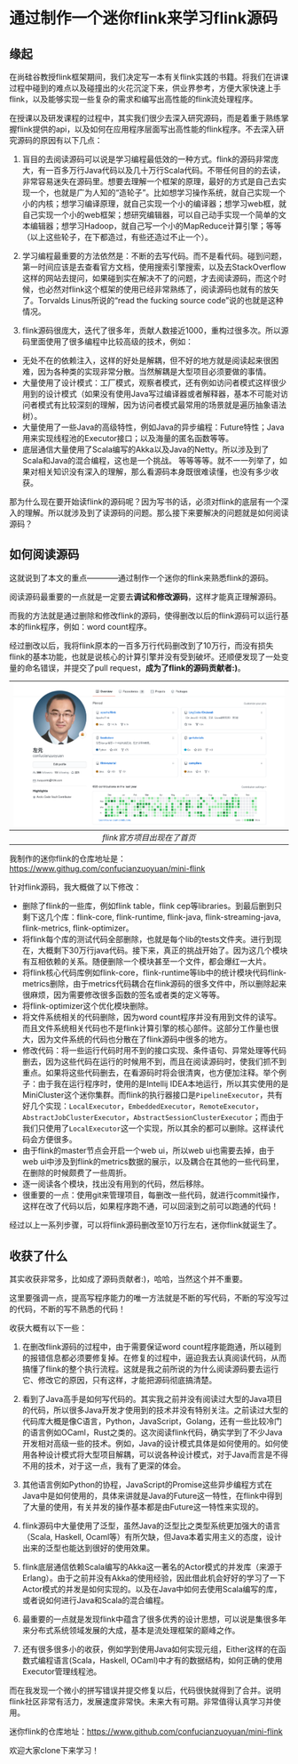 # 通过制作一个迷你flink来学习flink源码

## 缘起

在尚硅谷教授flink框架期间，我们决定写一本有关flink实践的书籍。将我们在讲课过程中碰到的难点以及碰撞出的火花沉淀下来，供业界参考，方便大家快速上手flink，以及能够实现一些复杂的需求和编写出高性能的flink流处理程序。

在授课以及研发课程的过程中，其实我们很少去深入研究源码，而是着重于熟练掌握flink提供的api，以及如何在应用程序层面写出高性能的flink程序。不去深入研究源码的原因有以下几点：

1. 盲目的去阅读源码可以说是学习编程最低效的一种方式。flink的源码非常庞大，有一百多万行Java代码以及几十万行Scala代码。不带任何目的的去读，非常容易迷失在源码里。想要去理解一个框架的原理，最好的方式是自己去实现一个，也就是广为人知的“造轮子”。比如想学习操作系统，就自己实现一个小的内核；想学习编译原理，就自己实现一个小的编译器；想学习web框，就自己实现一个小的web框架；想研究编辑器，可以自己动手实现一个简单的文本编辑器；想学习Hadoop，就自己写一个小的MapReduce计算引擎；等等（以上这些轮子，在下都造过，有些还造过不止一个）。

2. 学习编程最重要的方法依然是：不断的去写代码。而不是看代码。碰到问题，第一时间应该是去查看官方文档，使用搜索引擎搜索，以及去StackOverflow这样的网站去提问，如果碰到实在解决不了的问题，才去阅读源码，而这个时候，也必然对flink这个框架的使用已经非常熟练了，阅读源码也就有的放矢了。Torvalds Linus所说的“read the fucking source code”说的也就是这种情况。

3. flink源码很庞大，迭代了很多年，贡献人数接近1000，重构过很多次。所以源码里面使用了很多编程中比较高级的技术，例如：
  * 无处不在的依赖注入，这样的好处是解耦，但不好的地方就是阅读起来很困难，因为各种类的实现非常分散。当然解耦是大型项目必须要做的事情。
  * 大量使用了设计模式：工厂模式，观察者模式，还有例如访问者模式这样很少用到的设计模式（如果没有使用Java写过编译器或者解释器，基本不可能对访问者模式有比较深刻的理解，因为访问者模式最常用的场景就是遍历抽象语法树）。
  * 大量使用了一些Java的高级特性，例如Java的异步编程：Future特性；Java用来实现线程池的Executor接口；以及海量的匿名函数等等。
  * 底层通信大量使用了Scala编写的Akka以及Java的Netty。所以涉及到了Scala和Java的混合编程，这也是一个挑战。
  等等等等。就不一一列举了，如果对相关知识没有深入的理解，那么看源码本身既很难读懂，也没有多少收获。
  
那为什么现在要开始读flink的源码呢？因为写书的话，必须对flink的底层有一个深入的理解。所以就涉及到了读源码的问题。那么接下来要解决的问题就是如何阅读源码？

## 如何阅读源码

这就说到了本文的重点————通过制作一个迷你的flink来熟悉flink的源码。

阅读源码最重要的一点就是一定要去**调试和修改源码**，这样才能真正理解源码。

而我的方法就是通过删除和修改flink的源码，使得删改以后的flink源码可以运行基本的flink程序，例如：word count程序。

经过删改以后，我将flink原本的一百多万行代码删改到了10万行，而没有损失flink的基本功能，也就是说核心的计算引擎并没有受到破坏。还顺便发现了一处变量的命名错误，并提交了pull request，**成为了flink的源码贡献者:)**。

| ![image1.png](./image/image1.png) |
| :--:                              |
| *flink官方项目出现在了首页*       |

我制作的迷你flink的仓库地址是：https://www.githug.com/confucianzuoyuan/mini-flink

针对flink源码，我大概做了以下修改：

* 删除了flink的一些库，例如flink table，flink cep等libraries。到最后删到只剩下这几个库：flink-core, flink-runtime, flink-java, flink-streaming-java, flink-metrics, flink-optimizer。
* 将flink每个库的测试代码全部删除，也就是每个lib的tests文件夹。进行到现在，大概剩下30万行java代码。接下来，真正的挑战开始了。因为这几个模块有互相依赖的关系。随便删除一个模块甚至一个文件，都会爆红一大片。
* 将flink核心代码库例如flink-core，flink-runtime等lib中的统计模块代码flink-metrics删除，由于metrics代码耦合在flink源码的很多文件中，所以删除起来很麻烦，因为需要修改很多函数的签名或者类的定义等等。
* 将flink-optimizer这个优化模块删除。
* 将文件系统相关的代码删除，因为word count程序并没有用到文件的读写。而且文件系统相关代码也不是flink计算引擎的核心部件。这部分工作量也很大，因为文件系统的代码也分散在了flink源码中很多的地方。
* 修改代码：将一些运行代码时用不到的接口实现、条件语句、异常处理等代码删去，因为这些代码在运行的时候用不到，而且在阅读源码时，使我们抓不到重点。如果将这些代码删去，在看源码时将会很清爽，也方便加注释。举个例子：由于我在运行程序时，使用的是Intellij IDEA本地运行，所以其实使用的是MiniCluster这个迷你集群。而flink的执行器接口是`PipelineExecutor`，共有好几个实现：`LocalExecutor`，`EmbeddedExecutor`，`RemoteExecutor`，`AbstractJobClusterExecutor`，`AbstractSessionClusterExecutor`；而由于我们只使用了`LocalExecutor`这一个实现，所以其余的都可以删除。这样读代码会方便很多。
* 由于flink的master节点会开启一个web ui，所以web ui也需要去掉，由于web ui中涉及到flink的metrics数据的展示，以及耦合在其他的一些代码里，在删除的时候颇费了一些周折。
* 逐一阅读各个模块，找出没有用到的代码，然后移除。
* 很重要的一点：使用git来管理项目，每删改一些代码，就进行commit操作，这样在改了代码以后，如果程序跑不通，可以回滚到之前可以跑通的代码！

经过以上一系列步骤，可以将flink源码删改至10万行左右，迷你flink就诞生了。

## 收获了什么

其实收获非常多，比如成了源码贡献者:)，哈哈，当然这个并不重要。

这里要强调一点，提高写程序能力的唯一方法就是不断的写代码，不断的写没写过的代码，不断的写不熟悉的代码！

收获大概有以下一些：

1. 在删改flink源码的过程中，由于需要保证word count程序能跑通，所以碰到的报错信息都必须要修复掉。在修复的过程中，逼迫我去认真阅读代码，从而搞懂了flink的整个执行流程。这就是我之前所说的为什么阅读源码要去运行它、修改它的原因，只有这样，才能把源码彻底搞清楚。

2. 看到了Java高手是如何写代码的。其实我之前并没有阅读过大型的Java项目的代码，所以很多Java开发才使用到的技术并没有特别关注。之前读过大型的代码库大概是像C语言，Python，JavaScript，Golang，还有一些比较冷门的语言例如OCaml，Rust之类的。这次阅读flink代码，确实学到了不少Java开发相对高级一些的技术。例如，Java的设计模式具体是如何使用的。如何使用各种设计模式将大型项目解耦，可以说各种设计模式，对于Java而言是不得不用的技术，对于这一点，我有了更深的体会。

3. 其他语言例如Python的协程，JavaScript的Promise这些异步编程方式在Java中是如何使用的，具体来讲就是Java的Future这一特性，在flink中得到了大量的使用，有关并发的操作基本都是由Future这一特性来实现的。

4. flink源码中大量使用了泛型，虽然Java的泛型比之类型系统更加强大的语言（Scala, Haskell, Ocaml等）有所欠缺，但Java本着实用主义的态度，设计出来的泛型也能达到很好的使用效果。

5. flink底层通信依赖Scala编写的Akka这一著名的Actor模式的并发库（来源于Erlang）。由于之前并没有Akka的使用经验，因此借此机会好好的学习了一下Actor模式的并发是如何实现的。以及在Java中如何去使用Scala编写的库，或者说如何进行Java和Scala的混合编程。

6. 最重要的一点就是发现flink中蕴含了很多优秀的设计思想，可以说是集很多年来分布式系统领域发展的大成，基本是流处理框架的巅峰之作。

7. 还有很多很多小的收获，例如学到使用Java如何实现元组，Either这样的在函数式编程语言(Scala，Haskell, OCaml)中才有的数据结构，如何正确的使用Executor管理线程池。

而在我发现一个微小的拼写错误并提交修复以后，代码很快就得到了合并。说明flink社区非常有活力，发展速度非常快。未来大有可期。非常值得认真学习并使用。

迷你flink的仓库地址：https://www.github.com/confucianzuoyuan/mini-flink

欢迎大家clone下来学习！
